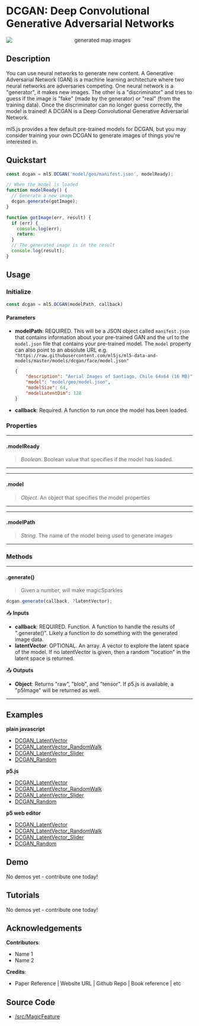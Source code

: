 # DCGAN: Deep Convolutional Generative Adversarial Networks


<center>
    <img style="display:block; max-height:20rem" alt="generated map images" src="/images/reference__header-dcgan.png">
</center>


## Description

You can use neural networks to generate new content. A Generative Adversarial Network (GAN) is a machine learning architecture where two neural networks are adversaries competing. One neural network is a "generator", it makes new images. The other is a "discriminator" and tries to guess if the image is "fake" (made by the generator) or "real" (from the training data). Once the discriminator can no longer guess correctly, the model is trained! A DCGAN is a Deep Convolutional Generative Adversarial Network.

ml5.js provides a few default pre-trained models for DCGAN, but you may consider training your own DCGAN to generate images of things you're interested in. 
## Quickstart

```js
const dcgan = ml5.DCGAN('model/geo/manifest.json', modelReady);

// When the model is loaded
function modelReady() {
  // Generate a new image
  dcgan.generate(gotImage);
}

function gotImage(err, result) {
  if (err) {
    console.log(err);
    return;
  }
  // The generated image is in the result
  console.log(result);
}
```


## Usage

### Initialize

```js
const dcgan = ml5.DCGAN(modelPath, callback)
```

#### Parameters
* **modelPath**: REQUIRED. This will be a JSON object called `manifest.json` that contains information about your pre-trained GAN and the url to the `model.json` file that contains your pre-trained model. The `model` property can also point to an absolute URL e.g. `"https://raw.githubusercontent.com/ml5js/ml5-data-and-models/master/models/dcgan/face/model.json"`

  ```json
  {
      "description": "Aerial Images of Santiago, Chile 64x64 (16 MB)",
      "model": "model/geo/model.json",
      "modelSize": 64,
      "modelLatentDim": 128
  }
  ```
* **callback**: Required. A function to run once the model has been loaded.
  

### Properties



***
#### .modelReady
> *Boolean*. Boolean value that specifies if the model has loaded.
***


***
#### .model
> *Object*. An object that specifies the model properties
***

***
#### .modelPath
> *String*. The name of the model being used to generate images
***


### Methods


***
#### .generate()
> Given a number, will make magicSparkles

```js
dcgan.generate(callback, ?latentVector);
```

📥 **Inputs**

* **callback**: REQUIRED. Function. A function to handle the results of ".generate()". Likely a function to do something with the generated image data.
* **latentVector**: OPTIONAL. An array. A vector to explore the latent space of the model. If no latentVector is given, then a random "location" in the latent space is returned.

📤 **Outputs**

* **Object**: Returns "raw", "blob", and "tensor". If p5.js is available, a "p5Image" will be returned as well. 

***


## Examples

**plain javascript**
* [DCGAN_LatentVector]()
* [DCGAN_LatentVector_RandomWalk]()
* [DCGAN_LatentVector_Slider]()
* [DCGAN_Random]()


**p5.js**
* [DCGAN_LatentVector]()
* [DCGAN_LatentVector_RandomWalk]()
* [DCGAN_LatentVector_Slider]()
* [DCGAN_Random]()

**p5 web editor**
* [DCGAN_LatentVector]()
* [DCGAN_LatentVector_RandomWalk]()
* [DCGAN_LatentVector_Slider]()
* [DCGAN_Random]()

## Demo

No demos yet - contribute one today!

## Tutorials

No demos yet - contribute one today!

## Acknowledgements

**Contributors**:
  * Name 1
  * Name 2

**Credits**:
  * Paper Reference | Website URL | Github Repo | Book reference | etc


## Source Code

* [/src/MagicFeature]()
